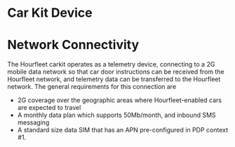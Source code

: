 # Car Kit Device

# Network Connectivity
The Hourfleet carkit operates as a telemetry device, connecting to a 2G mobile data network so that car door instructions can be received from the Hourfleet network, and telemetry data can be transferred to the Hourfleet network. 
The general requirements for this connection are
-	2G coverage over the geographic areas where Hourfleet-enabled cars are expected to travel
-	A monthly data plan which supports 50Mb/month, and inbound SMS messaging
-	A standard size data SIM that has an APN pre-configured in PDP context #1. 
